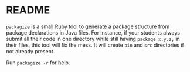 # README #

`packagize` is a small Ruby tool to generate a package structure from package declarations in Java files. 
For instance, if your students always submit all their code in one directory while still having `package x.y.z;` in their files, this tool will fix the mess.
It will create `bin` and `src` directories if not already present.

Run `packagize -r` for help.